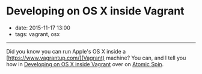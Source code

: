 # Developing on OS X inside Vagrant

- date: 2015-11-17 13:00
- tags: vagrant, osx

----

Did you know you can run Apple's OS X inside a
[https://www.vagrantup.com/](Vagrant) machine? You can, and I tell
you how in [Developing on OS X inside
Vagrant](https://spin.atomicobject.com/2015/11/17/vagrant-osx/)
over on [Atomic Spin](https://spin.atomicobject.com).

